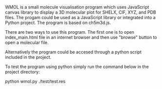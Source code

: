 WMOL is a small molecule visualisation program which uses JavaScript canvas library to display a 3D molecular plot for SHELX, CIF, XYZ, and PDB files. The progam could be used as a JavaScript library or integrated into a Python project. The program is based on ch5m3d.js.

There are two ways to use this program. The first one is to open index_main.html file in an internet browser and then use "browse" button to open a molecular file. 

Alternatively the program could be accesed through a python script included in the project. 

To test the program using python simply run the command below in the project directory:

python wmol.py ./test/test.res
